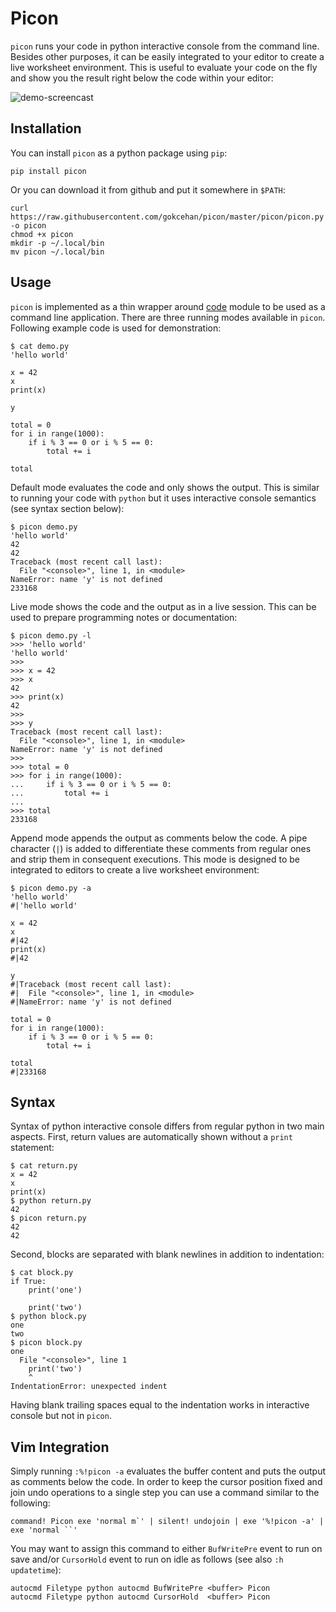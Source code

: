 # Picon

`picon` runs your code in python interactive console from the command line.
Besides other purposes, it can be easily integrated to your editor to create a live worksheet environment.
This is useful to evaluate your code on the fly and show you the result right below the code within your editor:

![demo-screencast](https://media.giphy.com/media/8cBhMZtAy4v0YdMrQJ/giphy.gif)

## Installation

You can install `picon` as a python package using `pip`:

    pip install picon

Or you can download it from github and put it somewhere in `$PATH`:

    curl https://raw.githubusercontent.com/gokcehan/picon/master/picon/picon.py -o picon
    chmod +x picon
    mkdir -p ~/.local/bin
    mv picon ~/.local/bin

## Usage

`picon` is implemented as a thin wrapper around [code](https://docs.python.org/3/library/code.html) module to be used as a command line application.
There are three running modes available in `picon`.
Following example code is used for demonstration:

    $ cat demo.py
    'hello world'

    x = 42
    x
    print(x)

    y

    total = 0
    for i in range(1000):
        if i % 3 == 0 or i % 5 == 0:
            total += i

    total

Default mode evaluates the code and only shows the output.
This is similar to running your code with `python` but it uses interactive console semantics (see syntax section below):

    $ picon demo.py
    'hello world'
    42
    42
    Traceback (most recent call last):
      File "<console>", line 1, in <module>
    NameError: name 'y' is not defined
    233168

Live mode shows the code and the output as in a live session.
This can be used to prepare programming notes or documentation:

    $ picon demo.py -l
    >>> 'hello world'
    'hello world'
    >>>
    >>> x = 42
    >>> x
    42
    >>> print(x)
    42
    >>>
    >>> y
    Traceback (most recent call last):
      File "<console>", line 1, in <module>
    NameError: name 'y' is not defined
    >>>
    >>> total = 0
    >>> for i in range(1000):
    ...     if i % 3 == 0 or i % 5 == 0:
    ...         total += i
    ...
    >>> total
    233168

Append mode appends the output as comments below the code.
A pipe character (`|`) is added to differentiate these comments from regular ones and strip them in consequent executions.
This mode is designed to be integrated to editors to create a live worksheet environment:

    $ picon demo.py -a
    'hello world'
    #|'hello world'

    x = 42
    x
    #|42
    print(x)
    #|42

    y
    #|Traceback (most recent call last):
    #|  File "<console>", line 1, in <module>
    #|NameError: name 'y' is not defined

    total = 0
    for i in range(1000):
        if i % 3 == 0 or i % 5 == 0:
            total += i

    total
    #|233168

## Syntax

Syntax of python interactive console differs from regular python in two main aspects.
First, return values are automatically shown without a `print` statement:

    $ cat return.py
    x = 42
    x
    print(x)
    $ python return.py
    42
    $ picon return.py
    42
    42

Second, blocks are separated with blank newlines in addition to indentation:

    $ cat block.py
    if True:
        print('one')

        print('two')
    $ python block.py
    one
    two
    $ picon block.py
    one
      File "<console>", line 1
        print('two')
        ^
    IndentationError: unexpected indent

Having blank trailing spaces equal to the indentation works in interactive console but not in `picon`.

## Vim Integration

Simply running `:%!picon -a` evaluates the buffer content and puts the output as comments below the code.
In order to keep the cursor position fixed and join undo operations to a single step you can use a command similar to the following:

    command! Picon exe 'normal m`' | silent! undojoin | exe '%!picon -a' | exe 'normal ``'

You may want to assign this command to either `BufWritePre` event to run on save and/or `CursorHold` event to run on idle as follows (see also `:h updatetime`):

    autocmd Filetype python autocmd BufWritePre <buffer> Picon
    autocmd Filetype python autocmd CursorHold  <buffer> Picon
